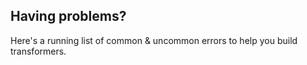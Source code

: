 Having problems?
----------------

Here's a running list of common &amp; uncommon errors to help you build transformers.